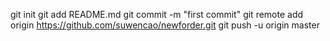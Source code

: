 git init
git add README.md
git commit -m "first commit"
git remote add origin https://github.com/suwencao/newforder.git
git push -u origin master

